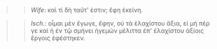 

>>  *Wife*: καὶ τί δὴ ταῦτ' ἐστιν; ἔφη ἐκείνη.



>>  *Isch.*: οἶμαι μὲν ἔγωγε, ἔφην, οὐ τὰ ἐλαχίστου ἄξια, εἰ μή πέρ γε καὶ ἡ ἐν τῷ σμήνει ἡγεμὼν μέλιττα ἐπ' ἐλαχίστου ἀξίοις ἔργοις ἐφέστηκεν.